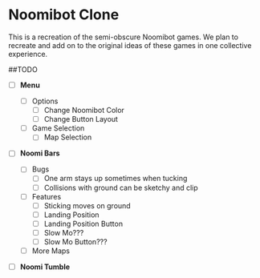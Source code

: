# Noomibot Clone
This is a recreation of the semi-obscure Noomibot games.
We plan to recreate and add on to the original ideas of these games in one collective experience.


##TODO
- [ ] **Menu**
  - [ ] Options
    - [ ] Change Noomibot Color
	- [ ] Change Button Layout
  - [ ] Game Selection
    - [ ] Map Selection
	
- [ ] **Noomi Bars**
  - [ ] Bugs
    - [ ] One arm stays up sometimes when tucking
	- [ ] Collisions with ground can be sketchy and clip
  - [ ] Features
    - [ ] Sticking moves on ground
	- [ ] Landing Position
	- [ ] Landing Position Button
	- [ ] Slow Mo???
	- [ ] Slow Mo Button???
  - [ ] More Maps

- [ ] **Noomi Tumble**


